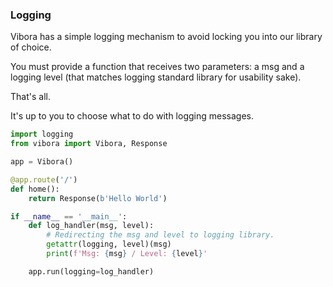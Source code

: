 ### Logging

Vibora has a simple logging mechanism to avoid locking you into our library of choice.

You must provide a function that receives two parameters:  a msg and a logging level (that matches logging standard library for usability sake).

That's all.

It's up to you to choose what to do with logging messages.


```py
import logging
from vibora import Vibora, Response

app = Vibora()

@app.route('/')
def home():
    return Response(b'Hello World')

if __name__ == '__main__':
    def log_handler(msg, level):
        # Redirecting the msg and level to logging library.
        getattr(logging, level)(msg)
        print(f'Msg: {msg} / Level: {level}'

    app.run(logging=log_handler)
```
